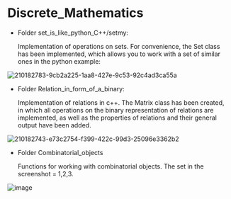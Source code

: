 # Discrete_Mathematics
- Folder set_is_like_python_C++/setmy: 

  Implementation of operations on sets. For convenience, the Set class has been implemented, which allows you to work with a set of similar ones in the python example:

![210182783-9cb2a225-1aa8-427e-9c53-92c4ad3ca55a](https://user-images.githubusercontent.com/97832253/210187505-f4c9a934-f07a-426b-b5ba-1642eeeb6e87.png)


- Folder Relation_in_form_of_a_binary:

  Implementation of relations in c++. The Matrix class has been created, in which all operations on the binary representation of relations are implemented, as well as the properties of relations and their general output have been added.


![210182743-e73c2754-f399-422c-99d3-25096e3362b2](https://user-images.githubusercontent.com/97832253/210187538-61d1df6e-6178-4acc-9a86-101a2065a9df.png)

- Folder Combinatorial_objects

  Functions for working with combinatorial objects. The set in the screenshot = 1,2,3.

![image](https://user-images.githubusercontent.com/97832253/212953725-3fb78067-03f2-4bff-a55e-384fe3608880.png)



